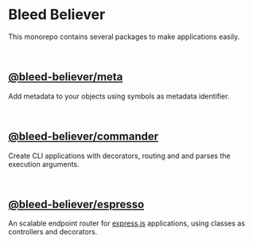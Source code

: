 # Bleed Believer

This monorepo contains several packages to make applications easily.

<br />

## [@bleed-believer/meta](./packages/meta/README.md)

Add metadata to your objects using symbols as metadata identifier.

<br />

## [@bleed-believer/commander](./packages/commander/README.md)

Create CLI applications with decorators, routing and and parses the execution arguments.

<br />

## [@bleed-believer/espresso](./packages/espresso/README.md)

An scalable endpoint router for [express.js](https://www.npmjs.com/package/express) applications, using classes as controllers and decorators.